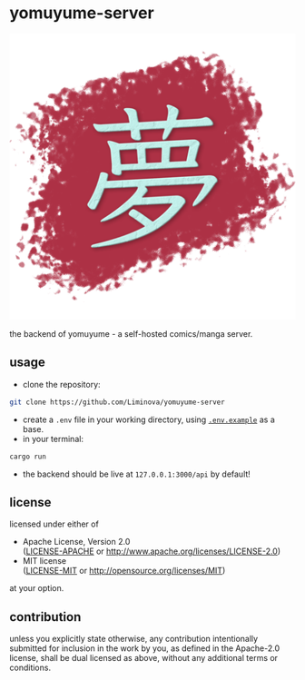 # yomuyume-server

![yomuyume logo](assets/yomuyume.png)

the backend of yomuyume - a self-hosted comics/manga server.

## usage

- clone the repository:

```bash
git clone https://github.com/Liminova/yomuyume-server
```

- create a `.env` file in your working directory, using [`.env.example`](.env.example) as a base.
- in your terminal:

```bash
cargo run
```

- the backend should be live at `127.0.0.1:3000/api` by default!

## license

licensed under either of

- Apache License, Version 2.0  
  ([LICENSE-APACHE](LICENSE-APACHE) or http://www.apache.org/licenses/LICENSE-2.0)
- MIT license  
  ([LICENSE-MIT](LICENSE-MIT) or http://opensource.org/licenses/MIT)

at your option.

## contribution

unless you explicitly state otherwise, any contribution intentionally submitted
for inclusion in the work by you, as defined in the Apache-2.0 license, shall be
dual licensed as above, without any additional terms or conditions.
